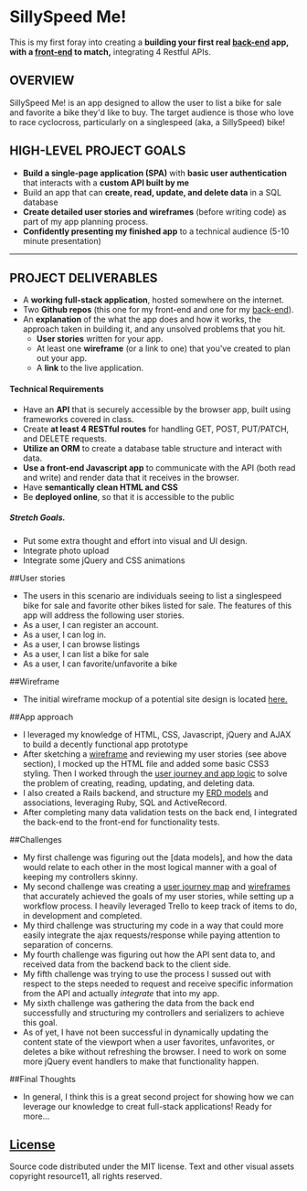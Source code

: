 # SillySpeed Me!

This is my first foray into creating a **building your first real [back-end](https://mighty-lowlands-8515.herokuapp.com) app, with a [front-end]( http://resource11.github.io/ssme_frontend) to match,** integrating 4 Restful APIs.

## OVERVIEW

SillySpeed Me! is an app designed to allow the user to list a bike for sale and favorite a bike they'd like to buy. The target audience is those who love to race cyclocross, particularly on a singlespeed (aka, a SillySpeed) bike!

## HIGH-LEVEL PROJECT GOALS
- **Build a single-page application (SPA)** with **basic user authentication** that interacts with a **custom API built by me**
- Build an app that can **create, read, update, and delete data** in a SQL database
- **Create detailed user stories and wireframes** (before writing code) as part of my app planning process.
- **Confidently presenting my finished app** to a technical audience (5-10 minute presentation)

---

## PROJECT DELIVERABLES

- A **working full-stack application**, hosted somewhere on the internet.
- Two **Github repos** (this one for my front-end and one for my [back-end](https://github.com/resource11/project2-api)). 
- An **explanation** of the what the app does and how it works, the approach taken in building it, and any unsolved problems that you hit.
  - **User stories** written for your app.
  - At least one **wireframe** (or a link to one) that you've created to plan out your app.
  - A **link** to the live application.

#### Technical Requirements

* Have an **API** that is securely accessible by the browser app, built using frameworks covered in class.
* Create **at least 4 RESTful routes** for handling GET, POST, PUT/PATCH, and DELETE requests.
* **Utilize an ORM** to create a database table structure and interact with data.
* **Use a front-end Javascript app** to communicate with the API (both read and write) and render data that it receives in the browser.
* Have **semantically clean HTML and CSS**
* Be **deployed online**, so that it is accessible to the public

##### Stretch Goals.
* Put some extra thought and effort into visual and UI design.
* Integrate photo upload
* Integrate some jQuery and CSS animations

##User stories
* The users in this scenario are individuals seeing to list a singlespeed bike for sale and favorite other bikes listed for sale.
The features of this app will address the following user stories.
* As a user, I can register an account.
* As a user, I can log in.
* As a user, I can browse listings
* As a user, I can list a bike for sale
* As a user, I can favorite/unfavorite a bike


##Wireframe
* The initial wireframe mockup of a potential site design is located [here.](https://www.dropbox.com/s/xi5r1fu76du7bjr/ssme_wireframes.pdf?dl=0)

##App approach
* I leveraged my knowledge of HTML, CSS, Javascript, jQuery and AJAX to build a decently functional app prototype
* After sketching a [wireframe](https://www.dropbox.com/s/xi5r1fu76du7bjr/ssme_wireframes.pdf?dl=0) and reviewing my user stories (see above section), I mocked up the HTML file and added some basic CSS3 styling. Then I worked through the [user journey and app logic](https://www.dropbox.com/s/lsjt6hj2m70r4mh/ssme_User_Journey.png?dl=0) to solve the problem of creating, reading, updating, and deleting data.
* I also created a Rails backend, and structure my [ERD models](https://www.dropbox.com/s/sy0v0j76ejnk1xl/ssme_ERD_Models.png?dl=0) and associations, leveraging Ruby, SQL and ActiveRecord.
* After completing many data validation tests on the back end, I integrated the back-end to the front-end for functionality tests.

##Challenges
* My first challenge was figuring out the [data models], and how the data would relate to each other in the most logical manner with a goal of keeping my controllers skinny.
* My second challenge was creating a [user journey map](https://www.dropbox.com/s/lsjt6hj2m70r4mh/ssme_User_Journey.png?dl=0) and [wireframes](https://www.dropbox.com/s/xi5r1fu76du7bjr/ssme_wireframes.pdf?dl=0) that accurately achieved the goals of my user stories, while setting up a workflow process. I heavily leveraged Trello to keep track of items to do, in development and completed.
* My third challenge was structuring my code in a way that could more easily integrate the ajax requests/response while paying attention to separation of concerns.
* My fourth challenge was figuring out how the API sent data to, and received data from the backend back to the client side.
* My fifth challenge was trying to use the process I sussed out with respect to the steps needed to request and receive specific information from the API and actually *integrate* that into my app.
* My sixth challenge was gathering the data from the back end successfully and structuring my controllers and serializers to achieve this goal.
* As of yet, I have not been successful in dynamically updating the content state of the viewport when a user favorites, unfavorites, or deletes a bike without refreshing the browser. I need to work on some more jQuery event handlers to make that functionality happen.

##Final Thoughts
* In general, I think this is a great second project for showing how we can leverage our knowledge to creat full-stack applications! Ready for more...

[License](LICENSE)
------------------

Source code distributed under the MIT license. Text and other visual assets copyright
resource11, all rights reserved.
